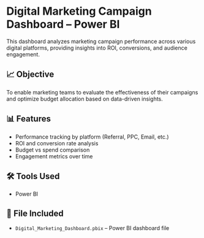 # Digital Marketing Campaign Dashboard – Power BI

This dashboard analyzes marketing campaign performance across various digital platforms, providing insights into ROI, conversions, and audience engagement.

## 📈 Objective

To enable marketing teams to evaluate the effectiveness of their campaigns and optimize budget allocation based on data-driven insights.

## 📊 Features

- Performance tracking by platform (Referral, PPC, Email, etc.)
- ROI and conversion rate analysis
- Budget vs spend comparison
- Engagement metrics over time

## 🛠️ Tools Used

- Power BI

## 📁 File Included

- `Digital_Marketing_Dashboard.pbix` – Power BI dashboard file
